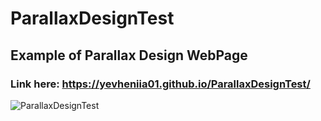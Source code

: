# ParallaxDesignTest
## Example of Parallax Design WebPage
### Link here: https://yevheniia01.github.io/ParallaxDesignTest/
![ParallaxDesignTest](parrallax.png)
